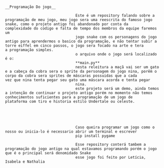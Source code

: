                                                                 __Programação Do jogo__

                                    Este é um repository falando sobre a programação de meu jogo, meu jogo sera uma reescrita do famoso jogo snake, como o projeto antigo foi abandonado por conta da                                                complexidade do codigo e falta de tempo dos membros da equipe faremos um 
                                    jogo snake com os personagens do jogo antigo para aprendermos o basico da programação, e não tentar subir a torre eiffel em cinco passos, o jogo sera focado na arte e tera                                      a programação simples.
                                    o arquivo onde o jogo será localizado é o:
                                    **main.py**
                                    nesta releitura a maçã vai ser um gato e a cabeça da cobra sera o sprite da personagem do jogo nina, porêm o corpo da cobra sera sprites de máscaras possuidas que a cada                                        vez que nina tenta pegar seu gato uma máscara acorda e tenta pegar 
                                    nina.
                                    este projeto será um demo, ainda temos a intenção de continuar o projeto antigo porém no momento não temos conhecimentos suficientes para a programação de um jogo de                                            plataforma com tiro e historia estilo Undertale ou celeste.





                                    Caso queira programar um jogo como o nosso ou inicia-lo é necessario abrir um terminal e escrever 
                                    pip install pygame
                                    
                                    Esse repository conterá tambem a programação do jogo antigo na qual estavamos programando porém o jogo que é o principal será denomidado Snake
                                    esse jogo foi feito por Letícia, Isabela e Nathalia
                                    
